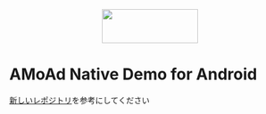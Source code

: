 <div align="center">
<img width="172" height="61" src="http://www.amoad.com/images/logo.png">
</div>

# AMoAd Native Demo for Android
[新しいレポジトリ](https://github.com/amoad/amoad-android-sdk)を参考にしてください
